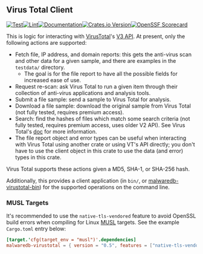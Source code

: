 ## Virus Total Client
[![Test](https://github.com/malwaredb/vt-client/actions/workflows/test.yml/badge.svg)](https://github.com/malwaredb/vt-client/actions/workflows/test.yml)[![Lint](https://github.com/malwaredb/vt-client/actions/workflows/lint.yml/badge.svg)](https://github.com/malwaredb/vt-client/actions/workflows/lint.yml)[![Documentation](https://docs.rs/malwaredb-virustotal/badge.svg)](https://docs.rs/malwaredb-virustotal/)[![Crates.io Version](https://img.shields.io/crates/v/malwaredb-virustotal)](https://crates.io/crates/malwaredb-virustotal)[![OpenSSF Scorecard](https://api.securityscorecards.dev/projects/github.com/malwaredb/vt-client/badge)](https://securityscorecards.dev/viewer/?uri=github.com/malwaredb/vt-client)

This is logic for interacting with [VirusTotal](https://www.virustotal.com)'s [V3 API](https://virustotal.readme.io/reference/overview). At present, only the following actions are supported:
* Fetch file, IP address, and domain reports: this gets the anti-virus scan and other data for a given sample, and there are examples in the `testdata/` directory.
  * The goal is for the file report to have all the possible fields for increased ease of use.
* Request re-scan: ask Virus Total to run a given item through their collection of anti-virus applications and analysis tools.
* Submit a file sample: send a sample to Virus Total for analysis.
* Download a file sample: download the original sample from Virus Total (not fully tested, requires premium access).
* Search: find the hashes of files which match some search criteria (not fully tested, requires premium access, uses older V2 API). See Virus Total's [doc](https://virustotal.readme.io/v2.0/reference/file-search) for more information.
* The file report object and error types can be useful when interacting with Virus Total using another crate or using VT's API directly; you don't have to use the client object in this crate to use the data (and error) types in this crate.

Virus Total supports these actions given a MD5, SHA-1, or SHA-256 hash.

Additionally, this provides a client application (in `bin/`, or [malwaredb-virustotal-bin](https://crates.io/crates/malwaredb-virustotal-bin)) for the supported operations on the command line.

### MUSL Targets
It's recommended to use the `native-tls-vendored` feature to avoid OpenSSL build errors when compiling for Linux [MUSL](https://musl.libc.org/) targets. See the example `Cargo.toml` entry below:

```toml
[target.'cfg(target_env = "musl")'.dependencies]
malwaredb-virustotal = { version = "0.5", features = ["native-tls-vendored"] }
```
